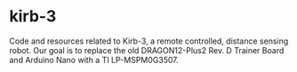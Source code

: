 # kirb-3
Code and resources related to Kirb-3, a remote controlled, distance sensing robot. Our goal is to replace the old DRAGON12-Plus2 Rev. D Trainer Board and Arduino Nano with a TI LP-MSPM0G3507.
